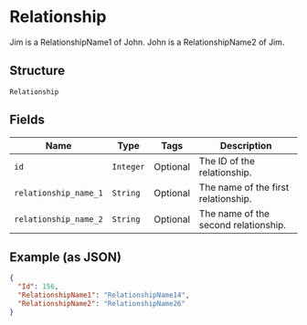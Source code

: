 
# Relationship

Jim is a RelationshipName1 of John. John is a RelationshipName2 of Jim.

## Structure

`Relationship`

## Fields

| Name | Type | Tags | Description |
|  --- | --- | --- | --- |
| `id` | `Integer` | Optional | The ID of the relationship. |
| `relationship_name_1` | `String` | Optional | The name of the first relationship. |
| `relationship_name_2` | `String` | Optional | The name of the second relationship. |

## Example (as JSON)

```json
{
  "Id": 156,
  "RelationshipName1": "RelationshipName14",
  "RelationshipName2": "RelationshipName26"
}
```

